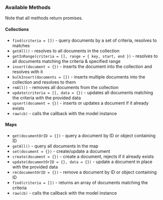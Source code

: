 ### Available Methods
Note that all methods return promises.

#### Collections
* `find(criteria = [])` - query documents by a set of criteria, resolves to matches
* `getAll()` - resolves to all documents in the collection
* `getInRange(criteria = [], range = { key, start, end })` - resolves to all documents matching the criteria & specified range
* `insert(document = {})` - inserts the document into the collection and resolves with it
* `bulkInsert(documents = [])` - inserts multiple documents into the collection and resolves to them
* `rmAll()` - removes all documents from the collection
* `update(criteria = [], data = {})` - updates all documents matching the criteria with the provided data
* `upsert(document = {})` - inserts or updates a document if it already exists
* `raw(cb)` - calls the callback with the model instance

#### Maps
* `get(documentOrID = {})` - query a document by ID or object containing ID
* `getAll()` - query all documents in the map
* `set(document = {})` - create/update a document
* `create(document = {})` - create a document, rejects if it already exists
* `update(documentOrID = {}, data = {})` - update a document in place with the provided data
* `rm(documentOrID = {})` - remove a document by ID or object containing ID
* `find(criteria = [])` - returns an array of documents matching the criteria
* `raw(cb)` - calls the callback with the model instance

